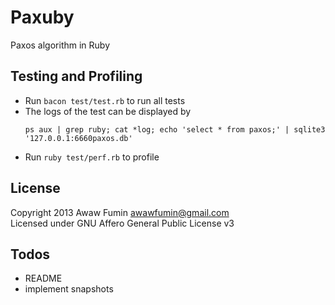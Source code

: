 # Paxuby
Paxos algorithm in Ruby

## Testing and Profiling
* Run `bacon test/test.rb` to run all tests
* The logs of the test can be displayed by
  ```
  ps aux | grep ruby; cat *log; echo 'select * from paxos;' | sqlite3 '127.0.0.1:6660paxos.db'
  ```
* Run `ruby test/perf.rb` to profile

## License
Copyright 2013 Awaw Fumin awawfumin@gmail.com  
Licensed under GNU Affero General Public License v3

## Todos
* README
* implement snapshots
